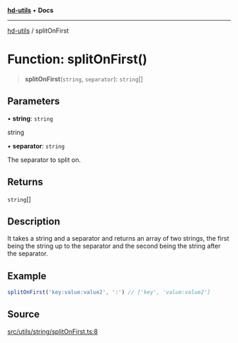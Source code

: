 [**hd-utils**](../README.md) • **Docs**

***

[hd-utils](../globals.md) / splitOnFirst

# Function: splitOnFirst()

> **splitOnFirst**(`string`, `separator`): `string`[]

## Parameters

• **string**: `string`

string

• **separator**: `string`

The separator to split on.

## Returns

`string`[]

## Description

It takes a string and a separator and returns an array of two strings, the first being the string up
to the separator and the second being the string after the separator.

## Example

```ts
splitOnFirst('key:value:value2', ':') // ['key', 'value:value2']
```

## Source

[src/utils/string/splitOnFirst.ts:8](https://github.com/AhmadHddad/h-utils/blob/f7bb9ae71f981ffef49079271b9540862594b7e6/src/utils/string/splitOnFirst.ts#L8)
